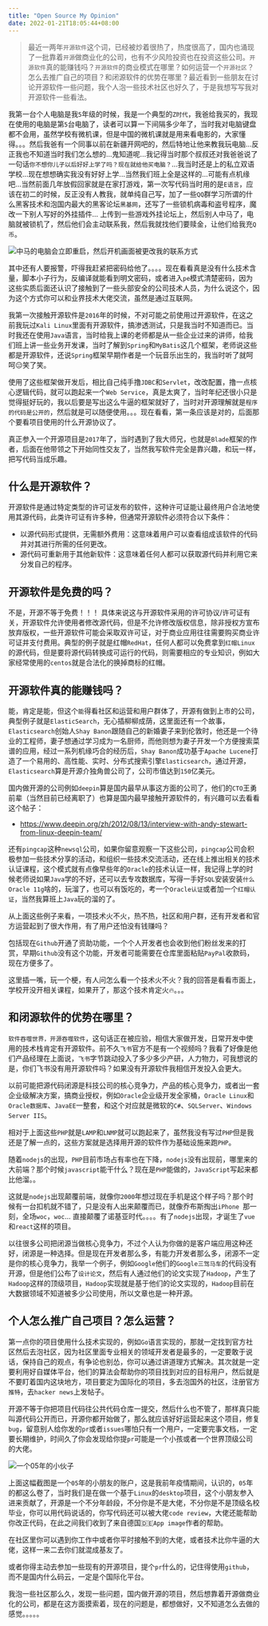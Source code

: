 ```yaml
---
title: "Open Source My Opinion"
date: 2022-01-21T18:05:44+08:00
---
```


> 最近一两年`开源软件`这个词，已经被炒着很热了，热度很高了，国内也涌现了一批靠着`开源`做商业化的公司，也有不少风险投资也在投资这些公司。`开源软件`真的能赚钱吗？`开源软件`的商业模式在哪里？如何运营一个`开源社区`？怎么去推广自己的项目？和闭源软件的优势在哪里？最近看到一些朋友在讨论开源软件一些问题，我个人泡一些技术社区也好久了，于是我想写写我对开源软件一些看法。

我第一台个人电脑是我`5`年级的时候，我是一个典型的`Z时代`，我爸给我买的，我现在使用的电脑是第`5`台电脑了，读者可以算一下间隔多少年了，当时我对电脑键盘都不会用，虽然学校有微机课，但是中国的微机课就是用来看电影的，大家懂得。。。然后我爸有一个同事以前在新疆开网吧的，然后特地让他来教我玩电脑...反正我也不知道当时我们怎么想的...鬼知道呢...我记得当时那个叔叔还对我爸爸说了一句话`你不想你儿子以后好好上学了吗？现在就给他买电脑？`...我当时还是上的私立双语学校...现在想想确实我没有好好上学...当然我们班上全是这样的...可能有点机缘吧...当然前面几年放假回家就是在家打游戏，第一次写代码当时用的是`E语言`，应该在初二的时候，反正没有人教我，就单纯自己写，加了一些`QQ`群学习所谓的什么黑客技术和泡国内最大的黑客论坛`黑基网`，还写了一些锁机病毒和盗号程序，魔改一下别人写好的外挂插件... 上传到一些游戏外挂论坛上，然后别人中马了，电脑就被锁机了，然后他们会主动联系我，然后我就找他们要赎金，让他们给我充`Q币`。

![中马的电脑会立即重启，然后开机画面被更改我的联系方式](https://tva1.sinaimg.cn/large/008i3skNgy1gygye2fa6wj30hs0nomxv.jpg)

其中还有人要报警，吓得我赶紧把密码给他了。。。。现在看看真是没有什么技术含量，脚本小子行为，反编译就能看到明文密码，或者进入`pe`模式清楚密码，因为这些实质后面还认识了接触到了一些头部安全的公司技术人员，为什么说这个，因为这个方式你可以和业界技术大佬交流，虽然是通过互联网。

我第一次接触开源软件是`2016`年的时候，不对可能之前使用过开源软件，在这之前我玩过`Kali Linux`里面有开源软件，搞渗透测试，只是我当时不知道而已。当时我还在使用`Java`语言，当时给我上课的老师都是从一些企业过来的讲师，给我们班上讲一些业务开发课，当时了解到`Spring`和`MyBatis`这几个框架，老师说这些都是开源软件，还说`Spring`框架早期作者是一个玩音乐出生的，我当时听了就呵呵😑笑了笑。

使用了这些框架做开发后，相比自己纯手撸`JDBC`和`Servlet`，改改配置，撸一点核心逻辑代码，就可以跑起来一个`Web Service`，真是太爽了，当时年纪还很小只是觉得挺好玩的，我以后要是写出这么牛逼的框架就好了，当时对开源理解就是`程序的代码是公开的`，然后就是可以随便使用。。。现在看看，第一条应该是对的，后面那个要看项目使用的什么开源协议了。

真正参入一个开源项目是`2017`年了，当时遇到了我大师兄，也就是`Blade`框架的作者，后面在他带领之下开始同性交友了，当然我写软件完全是靠兴趣，和玩一样，把写代码当成乐趣。

## 什么是开源软件？

开源软件是通过特定类型的许可证发布的软件，这种许可证能让最终用户合法地使用其源代码，此类许可证有许多种，但通常开源软件必须符合以下条件：

- 以源代码形式提供，无需额外费用：这意味着用户可以查看组成该软件的代码并对其进行所需的任何更改。
- 源代码可重新用于其他新软件：这意味着任何人都可以获取源代码并利用它来分发自己的程序。


## 开源软件是免费的吗？

不是，开源不等于免费！！！ 具体来说这与开源软件采用的许可协议/许可证有关，开源软件允许使用者修改源代码，但是不允许修改版权信息，除非授权方宣布放弃版权，一些开源软件可能会采取双许可证，对于商业应用往往需要购买商业许可证并支付费用。典型的例子就是红帽`RedHat`，任何人都可以免费拿到`红帽Linux`的源代码，但是要将源代码转换成可运行的代码，则需要相应的专业知识，例如大家经常使用的`centos`就是合法化的换掉商标的红帽。

## 开源软件真的能赚钱吗？

能，肯定是能，但这个`能`得看社区和运营和用户群体了，开源有做到上市的公司，典型例子就是`ElasticSearch`，无心插柳柳成荫，这里面还有一个故事，`Elasticsearch`创始人`Shay Banon`跟随自己的新婚妻子来到伦敦时，他还是一个待业的工程师，妻子想通过学习成为一名厨师，而他则想为妻子开发一个方便搜索菜谱的应用，经过一系列机缘巧合的经历后，`Shay Banon`成功基于`Apache Lucene`打造了一个易用的、高性能、实时、分布式搜索引擎`Elasticsearch`，通过开源，`Elasticsearch`算是开源介独角兽公司了，公司市值达到`150`亿美元。

国内做开源的公司例如`deepin`算是国内最早从事这方面的公司了，他们的`CTO`王勇前辈（当然目前已经离职了）也算是国内最早接触开源软件的，有兴趣可以去看看这个帖子：

- https://www.deepin.org/zh/2012/08/13/interview-with-andy-stewart-from-linux-deepin-team/

还有`pingcap`这种`newsql`公司，如果你留意观察一下这些公司，`pingcap`公司会积极参加一些技术分享的活动，和组织一些技术交流活动，还在线上推出相关的技术认证课程，这个模式就有点像早些年的`Oracle`的技术认证一样，我记得上学的时候老师说如果`Java`学的不好，还可以去专攻数据库，写得一手好`SQL`安装安装`什么 Oracle 11g`啥的，玩溜了，也可以有饭吃的，考一个`Oracle认证`或者加一个`红帽认证`，当然我算班上`Java`玩的溜的了。

从上面这些例子来看，一项技术火不火，热不热，社区和用户群，还有开发者和官方运营起到了很大作用，有了用户还怕没有钱赚吗？

包括现在`Github`开通了资助功能，一个个人开发者也会收到他们粉丝发来的打赏，早期`Github`没有这个功能，开发者可能需要在仓库里面粘贴`PayPal`收款码，现在方便多了。

这里插一嘴，玩一个梗，有人问怎么看一个技术火不火？我的回答是看看市面上，学校开没开相关课程，如果开了，那这个技术肯定火🔥。。。

## 和闭源软件的优势在哪里？

`软件吞噬世界，开源吞噬软件`，这句话正在被应验，相信大家做开发，日常开发中使用的技术栈肯定有开源软件。前不久`飞书`官方不是有一个视频吗？我看了好像是他们产品经理在上面说，`飞书`字节跳动投入了多少多少产研，人力物力，可我想说的是，你们飞书没有用开源软件吗？如果没有开源软件我相信开发投入会更大。

以前可能把源代码闭源是科技公司的核心竞争力，产品的核心竞争力，或者出一套企业级解决方案，搞商业授权，例如`Oracle`企业级开发全家桶，`Oracle Linux`和`Oracle数据库`、`JavaEE`一整套，和这个对应就是微软的`C#`、`SQLServer`、`Windows Server IIS`。

相对于上面这些`PHP`就是`LAMP`和`LNMP`就可以跑起来了，虽然我没有写过`PHP`但是我还是了解一点的，这些方案就是选择用开源的软件作为基础设施来跑`PHP`。

随着`nodejs`的出现，`PHP`目前市场占有率也在下降，`nodejs`没有出现前，哪里来的大前端？那个时候`javascript`能干什么？现在是`PHP`能做的，`JavaScript`写起来都比他溜。。

这就是`nodejs`出现颠覆前端，就像你`2000`年想过现在手机是这个样子吗？那个时候有一台扣机就不错了，只是没有人出来颠覆而已，就像乔布斯掏出`iPhone `那一刻，全场`woc`，`woc`... 直接颠覆了诺基亚时代。。。。有了`nodejs`出现，才诞生了`vue`和`react`这样的项目。

以往很多公司把闭源当做核心竞争力，不过个人认为你做的是客户端应用这种还好，闭源是一种选择。但是现在开发者那么多，有能力开发者那么多，闭源不一定是你的核心竞争力，我举一个例子，例如`Google`他们的`Google三驾马车`的代码没有开源，但是他们公布了`设计论文`，然后有人通过他们的论文实现了`Hadoop`，产生了`Hadoop`这样的顶级项目，`Hadoop`实现就是基于他们的论文实现的，`Hadoop`目前在大数据领域不知道被多少公司使用，所以文章也是一种开源。

## 个人怎么推广自己项目？怎么运营？

第一点你的项目使用什么技术实现的，例如`Go`语言实现的，那就一定找到官方社区然后去泡社区，因为社区里面专业相关的领域开发者是最多的，一定要敢于说话，保持自己的观点，有争论也别怂，你可以通过讲道理方式解决。其次就是一定要利用好自媒体平台，他们的算法会帮助你的项目找到对应的目标用户，然后就是不要盯着国内这块地方，项目要定为国际化的项目，多去泡国外的社区，注册官方`推特`，去`hacker news`上发帖子。

开源不等于你把项目代码往公共代码仓库一提交，然后什么也不管了，那样真只能叫源代码公开而已，开源你都开始做了，那么就应该好好运营起来这个项目，修复`bug`，留意别人给你发的`pr`或者`issues`哪怕只有一个用户，一定要完事文档，一定要长期维护，时间久了你会发现给你提`pr`可能是一个小孩或者一个世界顶级公司的大佬。


![一个05年的小伙子](https://tva1.sinaimg.cn/large/008i3skNgy1gyh43h4zclj31860u0td9.jpg)

上面这幅截图是一个`05`年的小朋友的账户，这是我前年疫情期间，认识的，`05`年的都这么卷了，当时我们是在做一个基于`Linux`的`desktop`项目，这个小朋友参入进来贡献了，开源是一个不分年龄段，不分你是不是大佬，不分你是不是顶级名校毕业，你可以用代码说话的，你写代码还可以被大佬`code review`，大佬还能帮助你改正代码，在此之间我们收到了来自德国🇩🇪`App image`作者的帮助。

在社区里你可以遇到你工作中或者你平时接触不到的大佬，或者技术比你牛逼的大佬，这样一来二去你们就混成基友了。

或者你得主动去参加一些现有的开源项目，提个`pr`什么的，记住得使用`github`，而不是国内什么码云，一定是个国际化平台。

我泡一些社区那么久，发现一些问题，国内做开源的项目，然后想靠着开源做商业化的公司，都是在这方面摸索着，现在的问题是，都想做好，又不知道怎么去做的感觉。。。。。

